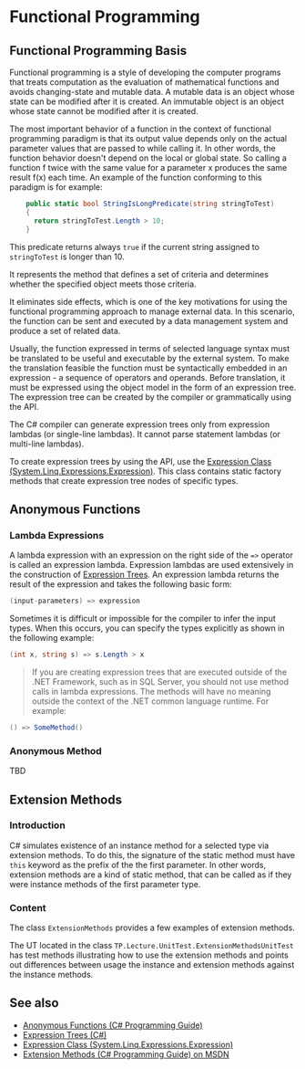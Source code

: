 ﻿<!--
//____________________________________________________________________________________________________________________________________
//
//  Copyright (C) 2023, Mariusz Postol LODZ POLAND.
//
//  To be in touch join the community by pressing the `Watch` button and get started commenting using the discussion panel at
//
//  https://github.com/mpostol/TP/discussions/182
//
//  by introducing yourself and telling us what you do with this community.
//_____________________________________________________________________________________________________________________________________
-->
# Functional Programming

## Functional Programming Basis

Functional programming is a style of developing the computer programs that treats computation as the evaluation of mathematical functions and avoids changing-state and mutable data. A mutable data is an object whose state can be modified after it is created. An immutable object is an object whose state cannot be modified after it is created.

The most important behavior of a function in the context of functional programming paradigm is that its output value depends only on the actual parameter values that are passed to while calling it. In other words, the function behavior doesn't depend on the local or global state. So calling a function f twice with the same value for a parameter x produces the same result f(x) each time. An example of the function conforming to this paradigm is for example:

```C#
    public static bool StringIsLongPredicate(string stringToTest)
    {
      return stringToTest.Length > 10;
    }
```

This predicate returns always `true` if the current string assigned to `stringToTest` is longer than 10.

It represents the method that defines a set of criteria and determines whether the specified object meets those criteria.

It eliminates side effects, which is one of the key motivations for using the functional programming approach to manage external data. In this scenario, the function can be sent and executed by a data management system and produce a set of related data.

Usually, the function expressed in terms of selected language syntax must be translated to be useful and executable by the external system. To make the translation feasible the function must be syntactically embedded in an expression - a sequence of operators and operands. Before translation, it must be expressed using the object model in the form of an expression tree. The expression tree can be created by the compiler or grammatically using the API.

The C# compiler can generate expression trees only from expression lambdas (or single-line lambdas). It cannot parse statement lambdas (or multi-line lambdas).

To create expression trees by using the API, use the [Expression Class \(System.Linq.Expressions.Expression\)][ExpressionClass]. This class contains static factory methods that create expression tree nodes of specific types.

## Anonymous Functions

### Lambda Expressions

A lambda expression with an expression on the right side of the `=>` operator is called an expression lambda. Expression lambdas are used extensively in the construction of [Expression Trees][ET]. An expression lambda returns the result of the expression and takes the following basic form:

```C#
(input-parameters) => expression
```

Sometimes it is difficult or impossible for the compiler to infer the input types. When this occurs, you can specify the types explicitly as shown in the following example:

```C#
(int x, string s) => s.Length > x
```

> If you are creating expression trees that are executed outside of the .NET Framework, such as in SQL Server, you should not use method calls in lambda expressions. The methods will have no meaning outside the context of the .NET common language runtime. For example:

```C#
() => SomeMethod()
```

### Anonymous Method

TBD

## Extension Methods

### Introduction

C# simulates existence of an instance method for a selected type via extension methods. To do this, the signature of the static method must have `this` keyword as the prefix of the the first parameter. In other words, extension methods are a kind of static method, that can be called as if they were instance methods of the first parameter type.

### Content

The class `ExtensionMethods` provides a few examples of extension methods.

The UT located in the class `TP.Lecture.UnitTest.ExtensionMethodsUnitTest` has test methods illustrating how to use the extension methods and points out differences between usage the instance and extension methods against the instance methods.

## See also

- [Anonymous Functions (C# Programming Guide)](https://docs.microsoft.com/dotnet/csharp/programming-guide/statements-expressions-operators/anonymous-functions)
- [Expression Trees (C#)][ET]
- [Expression Class \(System.Linq.Expressions.Expression\)][ExpressionClass]
- [Extension Methods \(C# Programming Guide\) on MSDN](https://docs.microsoft.com/dotnet/csharp/programming-guide/classes-and-structs/extension-methods)

[ExpressionClass]:https://docs.microsoft.com/dotnet/api/system.linq.expressions.expression
[ET]:https://docs.microsoft.com/dotnet/csharp/programming-guide/concepts/expression-trees/index
